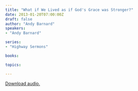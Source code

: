 ```yaml
---
title: "What if We Lived as if God's Grace was Stronger?"
date: 2013-01-20T07:00:00Z
draft: false
author: "Andy Barnard"
speakers:
- "Andy Barnard"

series:
- "Highway Sermons"

books:

topics:

---
```

[Download audio.](https://s3.amazonaws.com/highway/sermons/2013_01/20_What_if_We_Lived_as_if_Gods_Grace_was_Stronger.mp3)